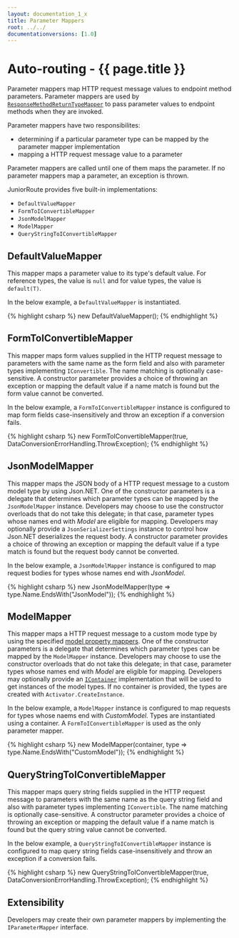 ```yaml
---
layout: documentation_1_x
title: Parameter Mappers
root: ../../
documentationversions: [1.0]
---
```

Auto-routing - {{ page.title }}
=
Parameter mappers map HTTP request message values to endpoint method parameters. Parameter mappers are used by [```ResponseMethodReturnTypeMapper```](response_mappers.html) to pass parameter values to endpoint methods when they are invoked.

Parameter mappers have two responsibilites:
* determining if a particular parameter type can be mapped by the parameter mapper implementation
* mapping a HTTP request message value to a parameter

Parameter mappers are called until one of them maps the parameter. If no parameter mappers map a parameter, an exception is thrown.

JuniorRoute provides five built-in implementations:
* ```DefaultValueMapper```
* ```FormToIConvertibleMapper```
* ```JsonModelMapper```
* ```ModelMapper```
* ```QueryStringToIConvertibleMapper```

DefaultValueMapper
-
This mapper maps a parameter value to its type's default value. For reference types, the value is ```null``` and for value types, the value is ```default(T)```.

In the below example, a ```DefaultValueMapper``` is instantiated.

{% highlight csharp %}
new DefaultValueMapper();
{% endhighlight %}

FormToIConvertibleMapper
-
This mapper maps form values supplied in the HTTP request message to parameters with the same name as the form field and also with parameter types implementing ```IConvertible```. The name matching is optionally case-sensitive. A constructor parameter provides a choice of throwing an exception or mapping the default value if a name match is found but the form value cannot be converted.

In the below example, a ```FormToIConvertibleMapper``` instance is configured to map form fields case-insensitively and throw an exception if a conversion fails.

{% highlight csharp %}
new FormToIConvertibleMapper(true, DataConversionErrorHandling.ThrowException);
{% endhighlight %}

JsonModelMapper
-
This mapper maps the JSON body of a HTTP request message to a custom model type by using Json.NET. One of the constructor parameters is a delegate that determines which parameter types can be mapped by the ```JsonModelMapper``` instance. Developers may choose to use the constructor overloads that do not take this delegate; in that case, parameter types whose names end with *Model* are eligible for mapping. Developers may optionally provide a ```JsonSerializerSettings``` instance to control how Json.NET deserializes the request body. A constructor parameter provides a choice of throwing an exception or mapping the default value if a type match is found but the request body cannot be converted.

In the below example, a ```JsonModelMapper``` instance is configured to map request bodies for types whose names end with *JsonModel*.

{% highlight csharp %}
new JsonModelMapper(type => type.Name.EndsWith("JsonModel"));
{% endhighlight %}

ModelMapper
-
This mapper maps a HTTP request message to a custom mode type by using the specified [model property mappers](model_property_mappers.html). One of the constructor parameters is a delegate that determines which parameter types can be mapped by the ```ModelMapper``` instance. Developers may choose to use the constructor overloads that do not take this delegate; in that case, parameter types whose names end with *Model* are eligible for mapping. Developers may optionally provide an [```IContainer```](containers.html) implementation that will be used to get instances of the model types. If no container is provided, the types are created with ```Activator.CreateInstance```.

In the below example, a ```ModelMapper``` instance is configured to map requests for types whose naems end with *CustomModel*. Types are instantiated using a container. A ```FormToIConvertibleMapper``` is used as the only parameter mapper.

{% highlight csharp %}
new ModelMapper(container, type => type.Name.EndsWith("CustomModel"));
{% endhighlight %}

QueryStringToIConvertibleMapper
-
This mapper maps query string fields supplied in the HTTP request message to parameters with the same name as the query string field and also with parameter types implementing ```IConvertible```. The name matching is optionally case-sensitive. A constructor parameter provides a choice of throwing an exception or mapping the default value if a name match is found but the query string value cannot be converted.

In the below example, a ```QueryStringToIConvertibleMapper``` instance is configured to map query string fields case-insensitively and throw an exception if a conversion fails.

{% highlight csharp %}
new QueryStringToIConvertibleMapper(true, DataConversionErrorHandling.ThrowException);
{% endhighlight %}

Extensibility
-
Developers may create their own parameter mappers by implementing the ```IParameterMapper``` interface.